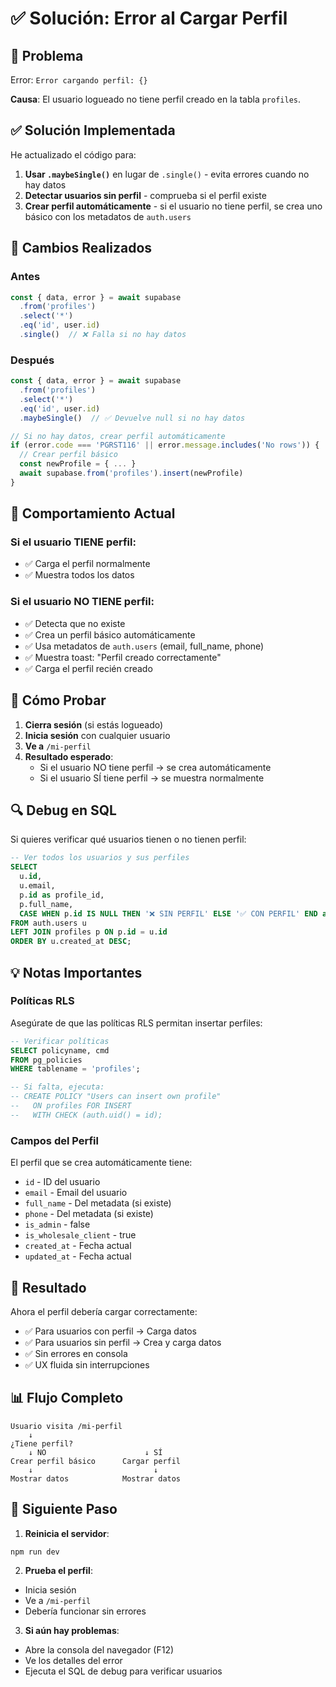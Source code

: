 # ✅ Solución: Error al Cargar Perfil

## 🐛 Problema

Error: `Error cargando perfil: {}`

**Causa**: El usuario logueado no tiene perfil creado en la tabla `profiles`.

## ✅ Solución Implementada

He actualizado el código para:

1. **Usar `.maybeSingle()`** en lugar de `.single()` - evita errores cuando no hay datos
2. **Detectar usuarios sin perfil** - comprueba si el perfil existe
3. **Crear perfil automáticamente** - si el usuario no tiene perfil, se crea uno básico con los metadatos de `auth.users`

## 📝 Cambios Realizados

### Antes
```typescript
const { data, error } = await supabase
  .from('profiles')
  .select('*')
  .eq('id', user.id)
  .single()  // ❌ Falla si no hay datos
```

### Después
```typescript
const { data, error } = await supabase
  .from('profiles')
  .select('*')
  .eq('id', user.id)
  .maybeSingle()  // ✅ Devuelve null si no hay datos

// Si no hay datos, crear perfil automáticamente
if (error.code === 'PGRST116' || error.message.includes('No rows')) {
  // Crear perfil básico
  const newProfile = { ... }
  await supabase.from('profiles').insert(newProfile)
}
```

## 🎯 Comportamiento Actual

### Si el usuario TIENE perfil:
- ✅ Carga el perfil normalmente
- ✅ Muestra todos los datos

### Si el usuario NO TIENE perfil:
- ✅ Detecta que no existe
- ✅ Crea un perfil básico automáticamente
- ✅ Usa metadatos de `auth.users` (email, full_name, phone)
- ✅ Muestra toast: "Perfil creado correctamente"
- ✅ Carga el perfil recién creado

## 🧪 Cómo Probar

1. **Cierra sesión** (si estás logueado)
2. **Inicia sesión** con cualquier usuario
3. **Ve a** `/mi-perfil`
4. **Resultado esperado**:
   - Si el usuario NO tiene perfil → se crea automáticamente
   - Si el usuario SÍ tiene perfil → se muestra normalmente

## 🔍 Debug en SQL

Si quieres verificar qué usuarios tienen o no tienen perfil:

```sql
-- Ver todos los usuarios y sus perfiles
SELECT 
  u.id,
  u.email,
  p.id as profile_id,
  p.full_name,
  CASE WHEN p.id IS NULL THEN '❌ SIN PERFIL' ELSE '✅ CON PERFIL' END as estado
FROM auth.users u
LEFT JOIN profiles p ON p.id = u.id
ORDER BY u.created_at DESC;
```

## 💡 Notas Importantes

### Políticas RLS
Asegúrate de que las políticas RLS permitan insertar perfiles:

```sql
-- Verificar políticas
SELECT policyname, cmd
FROM pg_policies
WHERE tablename = 'profiles';

-- Si falta, ejecuta:
-- CREATE POLICY "Users can insert own profile"
--   ON profiles FOR INSERT
--   WITH CHECK (auth.uid() = id);
```

### Campos del Perfil
El perfil que se crea automáticamente tiene:
- `id` - ID del usuario
- `email` - Email del usuario
- `full_name` - Del metadata (si existe)
- `phone` - Del metadata (si existe)
- `is_admin` - false
- `is_wholesale_client` - true
- `created_at` - Fecha actual
- `updated_at` - Fecha actual

## 🎉 Resultado

Ahora el perfil debería cargar correctamente:
- ✅ Para usuarios con perfil → Carga datos
- ✅ Para usuarios sin perfil → Crea y carga datos
- ✅ Sin errores en consola
- ✅ UX fluida sin interrupciones

## 📊 Flujo Completo

```
Usuario visita /mi-perfil
    ↓
¿Tiene perfil?
    ↓ NO                      ↓ SÍ
Crear perfil básico      Cargar perfil
    ↓                           ↓
Mostrar datos            Mostrar datos
```

## 🚀 Siguiente Paso

1. **Reinicia el servidor**:
```bash
npm run dev
```

2. **Prueba el perfil**:
- Inicia sesión
- Ve a `/mi-perfil`
- Debería funcionar sin errores

3. **Si aún hay problemas**:
- Abre la consola del navegador (F12)
- Ve los detalles del error
- Ejecuta el SQL de debug para verificar usuarios

